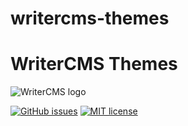 # writercms-themes

# WriterCMS Themes
![WriterCMS logo](https://storage.googleapis.com/writer-images/writer-logo.png)

[![GitHub issues](https://img.shields.io/github/issues/WriterCMS/writercms-themes.svg)](https://github.com/WriterCMS/writercms-themes/issues)
[![MIT license](http://img.shields.io/badge/license-MIT-brightgreen.svg)](http://opensource.org/licenses/MIT)
